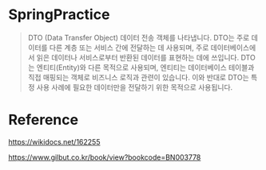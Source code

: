 # SpringPractice

> DTO (Data Transfer Object)
데이터 전송 객체를 나타냅니다. DTO는 주로 데이터를 다른 계층 또는 서비스 간에 전달하는 데 사용되며, 주로 데이터베이스에서 읽은 데이터나 서비스로부터 반환된 데이터를 표현하는 데에 쓰입니다. DTO는 엔티티(Entity)와 다른 목적으로 사용되며, 엔티티는 데이터베이스 테이블과 직접 매핑되는 객체로 비즈니스 로직과 관련이 있습니다. 이와 반대로 DTO는 특정 사용 사례에 필요한 데이터만을 전달하기 위한 목적으로 사용됩니다.


# Reference

https://wikidocs.net/162255

https://www.gilbut.co.kr/book/view?bookcode=BN003778
